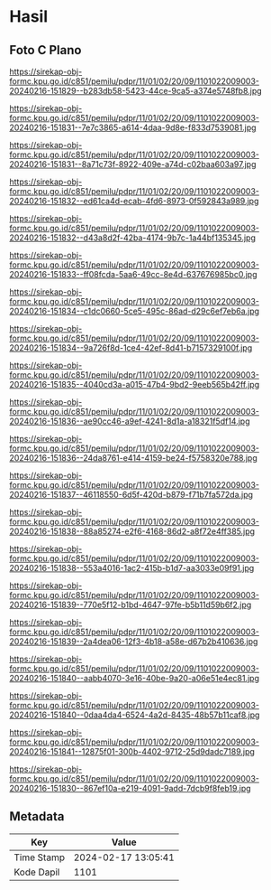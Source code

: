 # Hasil

## Foto C Plano

https://sirekap-obj-formc.kpu.go.id/c851/pemilu/pdpr/11/01/02/20/09/1101022009003-20240216-151829--b283db58-5423-44ce-9ca5-a374e5748fb8.jpg

https://sirekap-obj-formc.kpu.go.id/c851/pemilu/pdpr/11/01/02/20/09/1101022009003-20240216-151831--7e7c3865-a614-4daa-9d8e-f833d7539081.jpg

https://sirekap-obj-formc.kpu.go.id/c851/pemilu/pdpr/11/01/02/20/09/1101022009003-20240216-151831--8a71c73f-8922-409e-a74d-c02baa603a97.jpg

https://sirekap-obj-formc.kpu.go.id/c851/pemilu/pdpr/11/01/02/20/09/1101022009003-20240216-151832--ed61ca4d-ecab-4fd6-8973-0f592843a989.jpg

https://sirekap-obj-formc.kpu.go.id/c851/pemilu/pdpr/11/01/02/20/09/1101022009003-20240216-151832--d43a8d2f-42ba-4174-9b7c-1a44bf135345.jpg

https://sirekap-obj-formc.kpu.go.id/c851/pemilu/pdpr/11/01/02/20/09/1101022009003-20240216-151833--ff08fcda-5aa6-49cc-8e4d-637676985bc0.jpg

https://sirekap-obj-formc.kpu.go.id/c851/pemilu/pdpr/11/01/02/20/09/1101022009003-20240216-151834--c1dc0660-5ce5-495c-86ad-d29c6ef7eb6a.jpg

https://sirekap-obj-formc.kpu.go.id/c851/pemilu/pdpr/11/01/02/20/09/1101022009003-20240216-151834--9a726f8d-1ce4-42ef-8d41-b7157329100f.jpg

https://sirekap-obj-formc.kpu.go.id/c851/pemilu/pdpr/11/01/02/20/09/1101022009003-20240216-151835--4040cd3a-a015-47b4-9bd2-9eeb565b42ff.jpg

https://sirekap-obj-formc.kpu.go.id/c851/pemilu/pdpr/11/01/02/20/09/1101022009003-20240216-151836--ae90cc46-a9ef-4241-8d1a-a18321f5df14.jpg

https://sirekap-obj-formc.kpu.go.id/c851/pemilu/pdpr/11/01/02/20/09/1101022009003-20240216-151836--24da8761-e414-4159-be24-f5758320e788.jpg

https://sirekap-obj-formc.kpu.go.id/c851/pemilu/pdpr/11/01/02/20/09/1101022009003-20240216-151837--46118550-6d5f-420d-b879-f71b7fa572da.jpg

https://sirekap-obj-formc.kpu.go.id/c851/pemilu/pdpr/11/01/02/20/09/1101022009003-20240216-151838--88a85274-e2f6-4168-86d2-a8f72e4ff385.jpg

https://sirekap-obj-formc.kpu.go.id/c851/pemilu/pdpr/11/01/02/20/09/1101022009003-20240216-151838--553a4016-1ac2-415b-b1d7-aa3033e09f91.jpg

https://sirekap-obj-formc.kpu.go.id/c851/pemilu/pdpr/11/01/02/20/09/1101022009003-20240216-151839--770e5f12-b1bd-4647-97fe-b5b11d59b6f2.jpg

https://sirekap-obj-formc.kpu.go.id/c851/pemilu/pdpr/11/01/02/20/09/1101022009003-20240216-151839--2a4dea06-12f3-4b18-a58e-d67b2b410636.jpg

https://sirekap-obj-formc.kpu.go.id/c851/pemilu/pdpr/11/01/02/20/09/1101022009003-20240216-151840--aabb4070-3e16-40be-9a20-a06e51e4ec81.jpg

https://sirekap-obj-formc.kpu.go.id/c851/pemilu/pdpr/11/01/02/20/09/1101022009003-20240216-151840--0daa4da4-6524-4a2d-8435-48b57b11caf8.jpg

https://sirekap-obj-formc.kpu.go.id/c851/pemilu/pdpr/11/01/02/20/09/1101022009003-20240216-151841--12875f01-300b-4402-9712-25d9dadc7189.jpg

https://sirekap-obj-formc.kpu.go.id/c851/pemilu/pdpr/11/01/02/20/09/1101022009003-20240216-151830--867ef10a-e219-4091-9add-7dcb9f8feb19.jpg


## Metadata

| Key        | Value               |
| ---------- | ------------------- |
| Time Stamp | 2024-02-17 13:05:41 |
| Kode Dapil | 1101                |



